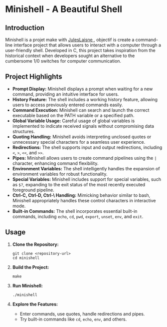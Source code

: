 <h1>Minishell - A Beautiful Shell</h1>

<h2>Introduction</h2>
<p>Minishell is a projet make with <a href="https://github.com/JulesLaisne"> JulesLaisne </a>, objectif is create a command-line interface project that allows users to interact with a computer through a user-friendly shell. Developed in C, this project takes inspiration from the historical context when developers sought an alternative to the cumbersome 1/0 switches for computer communication.</p>

<h2>Project Highlights</h2>
<ul>
    <li><strong>Prompt Display:</strong> Minishell displays a prompt when waiting for a new command, providing an intuitive interface for users.</li>
    <li><strong>History Feature:</strong> The shell includes a working history feature, allowing users to access previously entered commands easily.</li>
    <li><strong>Command Execution:</strong> Minishell can search and launch the correct executable based on the PATH variable or a specified path.</li>
    <li><strong>Global Variable Usage:</strong> Careful usage of global variables is implemented to indicate received signals without compromising data structures.</li>
    <li><strong>Quoting Handling:</strong> Minishell avoids interpreting unclosed quotes or unnecessary special characters for a seamless user experience.</li>
    <li><strong>Redirections:</strong> The shell supports input and output redirections, including <code>&lt;</code>, <code>&gt;</code>, <code>&lt;&lt;</code>, and <code>&gt;&gt;</code>.</li>
    <li><strong>Pipes:</strong> Minishell allows users to create command pipelines using the <code>|</code> character, enhancing command flexibility.</li>
    <li><strong>Environment Variables:</strong> The shell intelligently handles the expansion of environment variables for robust functionality.</li>
    <li><strong>Special Variables:</strong> Minishell includes support for special variables, such as <code>$?</code>, expanding to the exit status of the most recently executed foreground pipeline.</li>
    <li><strong>Ctrl-C, Ctrl-D, Ctrl-\ Handling:</strong> Mimicking behavior similar to bash, Minishell appropriately handles these control characters in interactive mode.</li>
    <li><strong>Built-in Commands:</strong> The shell incorporates essential built-in commands, including <code>echo</code>, <code>cd</code>, <code>pwd</code>, <code>export</code>, <code>unset</code>, <code>env</code>, and <code>exit</code>.</li>
</ul>

<h2>Usage</h2>
<ol>
    <li><strong>Clone the Repository:</strong></li>
    <pre><code>git clone &lt;repository-url&gt;
cd minishell
</code></pre>
        <li><strong>Build the Project:</strong></li>
        <pre><code>make
</code></pre>
        <li><strong>Run Minishell:</strong></li>
        <pre><code>./minishell
</code></pre>
        <li><strong>Explore the Features:</strong></li>
        <ul>
            <li>Enter commands, use quotes, handle redirections and pipes.</li>
            <li>Try built-in commands like <code>cd</code>, <code>echo</code>, <code>env</code>, and others.</li>
        </ul>
</ol>
